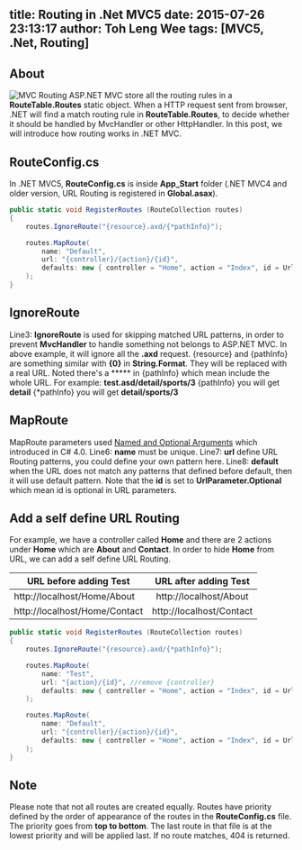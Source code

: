 title: Routing in .Net MVC5
date: 2015-07-26 23:13:17
author: Toh Leng Wee
tags: [MVC5, .Net, Routing]
---

## About
![MVC Routing](https://lh3.googleusercontent.com/gI1hs7q9a0Cp4pa4hjuwW7CzTXg2GfGjUmCBv4xXX9g=w879-h414-no "MVC Routing")
ASP.NET MVC store all the routing rules in a **RouteTable.Routes** static object. When a HTTP request sent from browser, .NET will find a match routing rule in **RouteTable.Routes**, to decide whether it should be handled by MvcHandler or other HttpHandler.
In this post, we will introduce how routing works in .NET MVC.

## RouteConfig.cs
In .NET MVC5, **RouteConfig.cs** is inside **App_Start** folder (.NET MVC4 and older version, URL Routing is registered in **Global.asax**).

```csharp
public static void RegisterRoutes (RouteCollection routes)
{
    routes.IgnoreRoute("{resource}.axd/{*pathInfo}");

    routes.MapRoute(
        name: "Default",
        url: "{controller}/{action}/{id}",
        defaults: new { controller = "Home", action = "Index", id = UrlParameter.Optional }
    );
}
```

## IgnoreRoute
Line3: **IgnoreRoute** is used for skipping matched URL patterns, in order to prevent **MvcHandler** to handle something not belongs to ASP.NET MVC. In above example, it will ignore all the **.axd** request. {resource} and {pathInfo} are something similar with **{0}** in **String.Format**. They will be replaced with a real URL. Noted there's a ***** in {pathInfo} which mean include the whole URL. 
For example: **test.asd/detail/sports/3**
{pathInfo} you will get **detail**
{\*pathInfo} you will get **detail/sports/3**

## MapRoute
MapRoute parameters used [Named and Optional Arguments](https://msdn.microsoft.com/en-us/library/dd264739.aspx "Named and Optional Arguments") which introduced in C# 4.0.
Line6: **name** must be unique.
Line7: **url** define URL Routing patterns, you could define your own pattern here.
Line8: **default** when the URL does not match any patterns that defined before default, then it will use default pattern. Note that the **id** is set to **UrlParameter.Optional** which mean id is optional in URL parameters.

## Add a self define URL Routing
For example, we have a controller called **Home** and there are 2 actions under **Home** which are **About** and **Contact**. In order to hide **Home** from URL, we can add a self define URL Routing.

| URL before adding Test        |URL after adding Test           |
| ----------------------------- |:------------------------------:|
| http://localhost/Home/About   |http://localhost/About          |
| http://localhost/Home/Contact |http://localhost/Contact        |

```csharp
public static void RegisterRoutes (RouteCollection routes)
{
    routes.IgnoreRoute("{resource}.axd/{*pathInfo}");

    routes.MapRoute(
        name: "Test",
        url: "{action}/{id}", //remove {controller}
        defaults: new { controller = "Home", action = "Index", id = UrlParameter.Optional }
    );

    routes.MapRoute(
        name: "Default",
        url: "{controller}/{action}/{id}",
        defaults: new { controller = "Home", action = "Index", id = UrlParameter.Optional }
    );
}
```

## Note
Please note that not all routes are created equally. Routes have priority defined by the order of appearance of the routes in the **RouteConfig.cs** file. The priority goes from **top to bottom**. The last route in that file is at the lowest priority and will be applied last. If no route matches, 404 is returned.